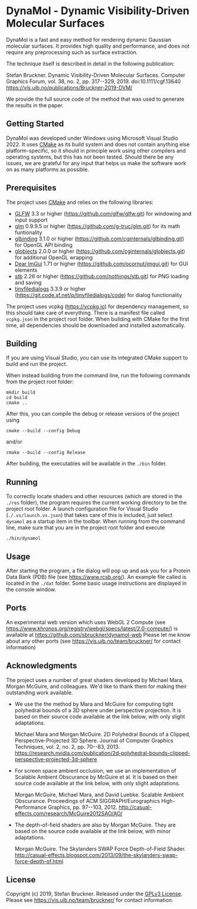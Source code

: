 # DynaMol - Dynamic Visibility-Driven Molecular Surfaces

DynaMol is a fast and easy method for rendering dynamic Gaussian molecular surfaces. It provides high quality and performance, and does not require any preprocessing such as surface extraction.

The technique itself is described in detail in the following publication:

Stefan Bruckner. Dynamic Visibility-Driven Molecular Surfaces. Computer Graphics Forum, vol. 38, no. 2, pp. 317--329, 2019. doi:10.1111/cgf.13640 
https://vis.uib.no/publications/Bruckner-2019-DVM/

We provide the full source code of the method that was used to generate the results in the paper.

## Getting Started

DynaMol was developed under Windows using Microsoft Visual Studio 2022. It uses [CMake](https://cmake.org/) as its build system and does not contain anything else platform-specific, so it should in principle work using other compilers and operating systems, but this has not been tested. Should there be any issues, we are grateful for any input that helps us make the software work on as many platforms as possible.

## Prerequisites

The project uses [CMake](https://cmake.org/) and relies on the following libraries: 

- [GLFW](https://www.glfw.org/) 3.3 or higher (https://github.com/glfw/glfw.git) for windowing and input support
- [glm](https://glm.g-truc.net/) 0.9.9.5 or higher (https://github.com/g-truc/glm.git) for its math funtionality
- [glbinding](https://github.com/cginternals/glbinding) 3.1.0 or higher (https://github.com/cginternals/glbinding.git) for OpenGL API binding
- [globjects](https://github.com/cginternals/globjects) 2.0.0 or higher (https://github.com/cginternals/globjects.git) for additional OpenGL wrapping
- [Dear ImGui](https://github.com/ocornut/imgui) 1.71 or higher (https://github.com/ocornut/imgui.git) for GUI elements
- [stb](https://github.com/nothings/stb) 2.26 or higher (https://github.com/nothings/stb.git) for PNG loading and saving
- [tinyfiledialogs](https://sourceforge.net/projects/tinyfiledialogs/) 3.3.9 or higher (https://git.code.sf.net/p/tinyfiledialogs/code) for dialog functionality

The project uses vcpkg (https://vcpkg.io) for dependency management, so this should take care of everything. There is a manifest file called ```vcpkg.json``` in the project root folder. When building with CMake for the first time, all dependencies should be downloaded and installed automatically.

## Building

If you are using Visual Studio, you can use its integrated CMake support to build and run the project.

When instead building from the command line, run the following commands from the project root folder:

```
mkdir build
cd build
cmake ..
```

After this, you can compile the debug or release versions of the project using 

```
cmake --build --config Debug
```

and/or

```
cmake --build --config Release
```

After building, the executables will be available in the ```./bin``` folder.

## Running

To correctly locate shaders and other resources (which are stored in the  ```./res``` folder), the program requires the current working directory to be the project root folder. A launch configuration file for Visual Studio (```./.vs/launch.vs.json```) that takes care of this is included, just select ```dynamol``` as a startup item in the toolbar. When running from the command line, make sure that you are in the project root folder and execute

```
./bin/dynamol
```

## Usage

After starting the program, a file dialog will pop up and ask you for a Protein Data Bank (PDB) file (see https://www.rcsb.org/). An example file called is located in the ```./dat``` folder. Some basic usage instructions are displayed in the console window.

## Ports

An experimental web version which uses WebGL 2 Compute (see https://www.khronos.org/registry/webgl/specs/latest/2.0-compute/) is available at https://github.com/sbruckner/dynamol-web
Please let me know about any other ports (see https://vis.uib.no/team/bruckner/ for contact information)

## Acknowledgments

The project uses a number of great shaders developed by Michael Mara, Morgan  McGuire, and colleagues. We'd like to thank them for making their outstanding work available. 

- We use the the method by Mara and McGuire for computing tight polyhedral bounds of a 3D sphere under perspective projection. It is based on their source code available at the link below, with only slight adaptations. 

    Michael Mara and Morgan McGuire. 2D Polyhedral Bounds of a Clipped,  Perspective-Projected 3D Sphere. Journal of Computer Graphics Techniques,  vol. 2, no. 2, pp. 70--83, 2013.
    https://research.nvidia.com/publication/2d-polyhedral-bounds-clipped-perspective-projected-3d-sphere 

- For screen space ambient occlusion, we use an implementation of Scalable Ambient Obscurance by McGuire et al. It is based on their source code available at the link below, with only slight adaptations. 

  Morgan McGuire, Michael Mara, and David Luebke. Scalable Ambient Obscurance. Proceedings of ACM SIGGRAPH/Eurographics High-Performance Graphics, pp. 97--103, 2012.
  http://casual-effects.com/research/McGuire2012SAO/AO/ 

- The depth-of-field shaders are also by Morgan McGuire. They are based on the source code available at the link below, with minor adaptations. 

  Morgan McGuire. The Skylanders SWAP Force Depth-of-Field Shader.
  http://casual-effects.blogspot.com/2013/09/the-skylanders-swap-force-depth-of.html 

## License

Copyright (c) 2019, Stefan Bruckner. Released under the [GPLv3 License](LICENSE.md).
Please see https://vis.uib.no/team/bruckner/ for contact information.
